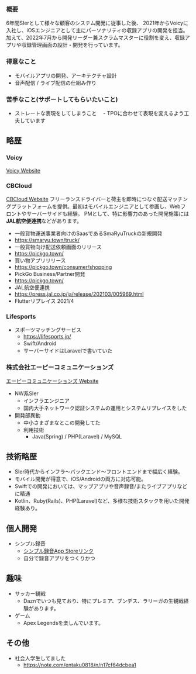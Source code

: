 ### 概要
6年間SIerとして様々な顧客のシステム開発に従事した後、
2021年からVoicyに入社し、iOSエンジニアとして主にパーソナリティの収録アプリの開発を担当。
加えて、2022年7月から開発リーダー兼スクラムマスターに役割を変え、収録アプリや収録管理画面の設計・開発を行っています。

### 得意なこと
- モバイルアプリの開発、アーキテクチャ設計
- 音声配信 / ライブ配信の仕組み作り

### 苦手なこと(サポートしてもらいたいこと)
- ストレートな表現をしてしまうこと
　- TPOに合わせて表現を変えるよう工夫しています
    

## 略歴
### Voicy
[Voicy Website](https://voicy.jp/)


### CBCloud
[CBCloud Website](https://cb-cloud.com/)
フリーランスドライバーと荷主を即時につなぐ配送マッチングプラットフォームを提供。最初はモバイルエンジニアとして参画し、Webフロントやサーバーサイドも経験。
PMとして、特に影響力のあった開発施策には**JAL航空便連携**などがあります。

- 一般貨物運送事業者向けのSaasであるSmaRyuTruckの新規開発
 - https://smaryu.town/truck/
- 一般貨物向け配送依頼画面のリリース 
 - https://pickgo.town/ 
- 買い物アプリリリース
 - https://pickgo.town/consumer/shopping
- PickGo Business/Partner開発
 - https://pickgo.town/
- JAL航空便連携
 - https://press.jal.co.jp/ja/release/202103/005969.html
- Flutterリプレイス 2021/4

### Lifesports
- スポーツマッチングサービス
    - https://lifesports.jp/
    - Swift/Android　
    - サーバーサイドはLaravelで書いていた
 
### 株式会社エーピーコミュニケーションズ
[エーピーコミュニケーションズ Website](https://www.ap-com.co.jp/)
- NW系SIer
    - インフラエンジニア
    - 国内大手ネットワーク認証システムの運用とシステムリプレイスをした
- 開発部異動
    - 中小さまざまなとこの開発してた
    - 利用技術
        - Java(Spring) / PHP(Laravel) / MySQL


## 技術略歴
- SIer時代からインフラ〜バックエンド〜フロントエンドまで幅広く経験。
- モバイル開発が得意で、iOS/Androidの両方に対応可能。
- Swiftでの開発においては、マップアプリや音声録音/またライブアプリなどに精通
- Kotlin、Ruby(Rails)、PHP(Laravel)など、多様な技術スタックを用いた開発経験あり。

## 個人開発
- シンプル録音
  - [シンプル録音App Storeリンク](https://apps.apple.com/jp/app/id6443528409)
  - 自分で録音アプリをつくりかつ

## 趣味
- サッカー観戦
    - Daznでいつも見ており、特にプレミア、ブンデス、ラリーガの生観戦経験があります。
- ゲーム
    - Apex Legendsを楽しんでいます。


## その他
- 社会人学生してました
    - https://note.com/entaku0818/n/n17cf64dcbea1

     


